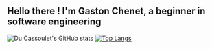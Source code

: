 ## Hello there ! I'm Gaston Chenet, a beginner in software engineering
![Du Cassoulet's GitHub stats](https://github-readme-stats.vercel.app/api?username=du-cassoulet&show_icons=true&theme=dark)
[![Top Langs](https://github-readme-stats.vercel.app/api/top-langs/?username=anuraghazra&layout=donut)](https://github.com/anuraghazra/github-readme-stats)
